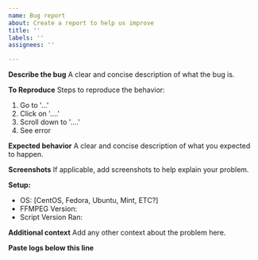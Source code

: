 ```yaml
---
name: Bug report
about: Create a report to help us improve
title: ''
labels: ''
assignees: ''

---
```


**Describe the bug**
A clear and concise description of what the bug is.

**To Reproduce**
Steps to reproduce the behavior:
1. Go to '...'
2. Click on '....'
3. Scroll down to '....'
4. See error

**Expected behavior**
A clear and concise description of what you expected to happen.

**Screenshots**
If applicable, add screenshots to help explain your problem.

**Setup:**
 - OS: [CentOS, Fedora, Ubuntu, Mint, ETC?]
 - FFMPEG Version:
 - Script Version Ran:

**Additional context**
Add any other context about the problem here.

**Paste logs below this line**
